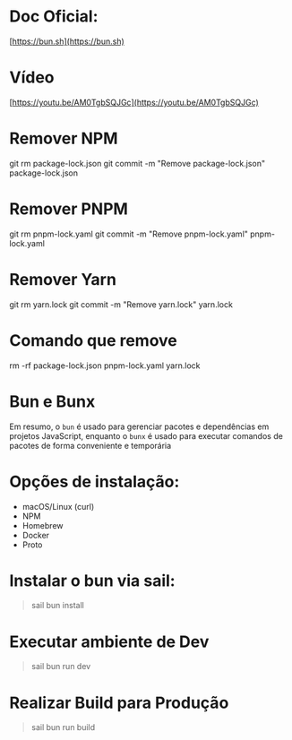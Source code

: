 # Doc Oficial:
[https://bun.sh](https://bun.sh)
# Vídeo
[https://youtu.be/AM0TgbSQJGc](https://youtu.be/AM0TgbSQJGc)

# Remover NPM
git rm package-lock.json 
git commit -m "Remove package-lock.json" package-lock.json

# Remover PNPM
git rm pnpm-lock.yaml 
git commit -m "Remove pnpm-lock.yaml" pnpm-lock.yaml

# Remover Yarn
git rm yarn.lock
git commit -m "Remove yarn.lock" yarn.lock

# Comando que remove
rm -rf package-lock.json pnpm-lock.yaml yarn.lock


# Bun e Bunx
Em resumo, o `bun` é usado para gerenciar pacotes e dependências em projetos JavaScript, enquanto o `bunx` é usado para executar comandos de pacotes de forma conveniente e temporária

# Opções de instalação:
- macOS/Linux (curl)
- NPM
- Homebrew
- Docker
- Proto

# Instalar o bun via sail:
> sail bun install

# Executar ambiente de Dev
> sail bun run dev

# Realizar Build para Produção
> sail bun run build


